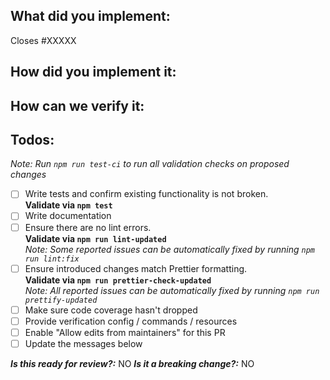 <!--
1. Please check out and follow our Contributing Guidelines: https://github.com/serverless/serverless/blob/master/CONTRIBUTING.md
2. Do not remove any section of the template. If something is not applicable leave it empty but leave it in the PR
3. Please follow the template, otherwise we'll have to ask you to update it and it will take longer until your PR is merged
-->

## What did you implement:

Closes #XXXXX

<!--
Briefly describe the feature if no issue exists for this PR
-->

## How did you implement it:

<!--
If this is a nontrivial change please briefly describe your implementation so its easy for us to understand and review your code.
-->

## How can we verify it:

<!--
Add any applicable config, commands, screenshots or other resources
to make it easy for us to verify this works. The easier you make it for us
to review a PR, the faster we can review and merge it.

Examples:
* serverless.yml - Fully functioning to easily deploy changes
* Screenshots - Showing the difference between your output and the master
* Cloud Configuration - List cloud resources and show that the correct configuration is in place (e.g. AWS CLI commands)
* Other - Anything else that comes to mind to help us evaluate
-->

## Todos:

_Note: Run `npm run test-ci` to run all validation checks on proposed changes_

- [ ] Write tests and confirm existing functionality is not broken.  
      **Validate via `npm test`**
- [ ] Write documentation
- [ ] Ensure there are no lint errors.  
      **Validate via `npm run lint-updated`**  
      _Note: Some reported issues can be automatically fixed by running `npm run lint:fix`_
- [ ] Ensure introduced changes match Prettier formatting.  
      **Validate via `npm run prettier-check-updated`**  
      _Note: All reported issues can be automatically fixed by running `npm run prettify-updated`_
- [ ] Make sure code coverage hasn't dropped
- [ ] Provide verification config / commands / resources
- [ ] Enable "Allow edits from maintainers" for this PR
- [ ] Update the messages below

**_Is this ready for review?:_** NO
**_Is it a breaking change?:_** NO
